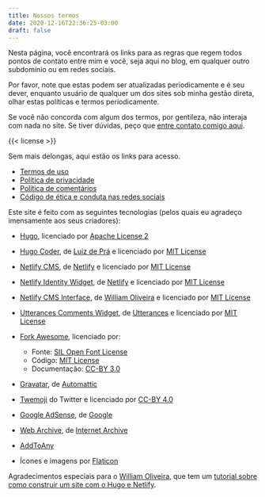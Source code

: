 ```yaml
---
title: Nossos termos
date: 2020-12-16T22:36:25-03:00
draft: false
---
```

Nesta página, você encontrará os links para as regras que regem todos pontos de contato entre mim e você, seja aqui no blog, em qualquer outro subdomínio ou em redes sociais.

Por favor, note que estas podem ser atualizadas periodicamente e é seu dever, enquanto usuário de qualquer um dos sites sob minha gestão direta, olhar estas políticas e termos periodicamente.

Se você não concorda com algum dos termos, por gentileza, não interaja com nada no site. Se tiver dúvidas, peço que [entre contato comigo aqui](mailto:leo@leocarvalho.dev).

{{< license >}}

Sem mais delongas, aqui estão os links para acesso.

* [Termos de uso](/tos)
* [Política de privacidade](/privacy-policy)
* [Política de comentários](/comments)
* [Código de ética e conduta nas redes sociais](https://github.com/brazil-it-groups/code-of-conduct/blob/master/README.md)

Este site é feito com as seguintes tecnologias (pelos quais eu agradeço imensamente aos seus criadores):

* [Hugo](https://gohugo.io/), licenciado por [Apache License 2](http://www.apache.org/licenses/LICENSE-2.0)
* [Hugo Coder](https://github.com/luizdepra/hugo-coder/), de [Luiz de Prá](https://www.luizdepra.dev/) e licenciado por [MIT License](https://github.com/luizdepra/hugo-coder/blob/master/LICENSE.md)
* [Netlify CMS](https://github.com/netlify/netlify-cms), de [Netlify](https://www.netlify.com/) e licenciado por [MIT License](https://github.com/netlify/netlify-cms/blob/master/LICENSE)
* [Netlify Identity Widget](https://github.com/netlify/netlify-identity-widget), de [Netlify](https://www.netlify.com/) e licenciado por [MIT License](https://github.com/netlify/netlify-identity-widget/blob/master/LICENSE)
* [Netlify CMS Interface](https://github.com/woliveiras/netlify-cms-base), de [William Oliveira](https://woliveiras.com.br) e licenciado por [MIT License](https://github.com/woliveiras/netlify-cms-base/blob/master/LICENSE)
* [Utterances Comments Widget](https://github.com/utterance/utterances), de [Utterances](https://utteranc.es/) e licenciado por [MIT License](https://github.com/utterance/utterances/blob/master/LICENSE.md)
* [Fork Awesome](https://forkaweso.me/), licenciado por:

  * Fonte: [SIL Open Font License](http://scripts.sil.org/OFL)
  * Código: [MIT License](http://opensource.org/licenses/mit-license.html)
  * Documentação: [CC-BY 3.0](http://creativecommons.org/licenses/by/3.0/)
* [Gravatar](https://en.gravatar.com/), de [Automattic](http://automattic.com/)
* [Twemoji](https://github.com/twitter/twemoji) do Twitter e licenciado por [CC-BY 4.0](https://creativecommons.org/licenses/by/4.0/)
* [Google AdSense](https://www.google.com/adsense/start/), de [Google](https://about.google/)
* [Web Archive](https://web.archive.org/), de [Internet Archive](https://archive.org/)
* [AddToAny](https://www.addtoany.com/)
* Ícones e imagens por [Flaticon](https://www.flaticon.com/)

Agradecimentos especiais para o [William Oliveira](https://woliveiras.com.br/sobre), que tem um [tutorial sobre como construir um site com o Hugo e Netlify](https://woliveiras.com.br/posts/desenvolvendo-um-blog-com-interface-administrativa-com-hugo-e-netlify/).
